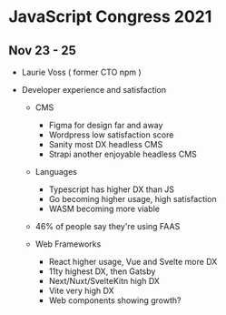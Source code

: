 # JavaScript Congress 2021

## Nov 23 - 25

- Laurie Voss ( former CTO npm )

- Developer experience and satisfaction

  - CMS
    - Figma for design far and away
    - Wordpress low satisfaction score
    - Sanity most DX headless CMS
    - Strapi another enjoyable headless CMS

  - Languages
    - Typescript has higher DX than JS
    - Go becoming higher usage, high satisfaction
    - WASM becoming more viable

  - 46% of people say they're using FAAS

  - Web Frameworks
    - React higher usage, Vue and Svelte more DX
    - 11ty highest DX, then Gatsby
    - Next/Nuxt/SvelteKitn high DX
    - Vite very high DX
    - Web components showing growth?
